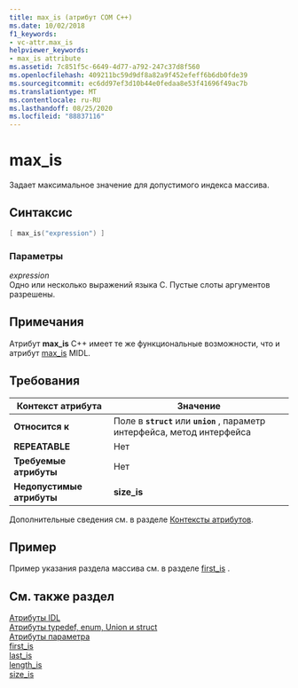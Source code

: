 ```yaml
---
title: max_is (атрибут COM C++)
ms.date: 10/02/2018
f1_keywords:
- vc-attr.max_is
helpviewer_keywords:
- max_is attribute
ms.assetid: 7c851f5c-6649-4d77-a792-247c37d8f560
ms.openlocfilehash: 409211bc59d9df8a82a9f452efeff6b6db0fde39
ms.sourcegitcommit: ec6dd97ef3d10b44e0fedaa8e53f41696f49ac7b
ms.translationtype: MT
ms.contentlocale: ru-RU
ms.lasthandoff: 08/25/2020
ms.locfileid: "88837116"
---
```

# <a name="max_is"></a>max_is

Задает максимальное значение для допустимого индекса массива.

## <a name="syntax"></a>Синтаксис

```cpp
[ max_is("expression") ]
```

### <a name="parameters"></a>Параметры

*expression*<br/>
Одно или несколько выражений языка C. Пустые слоты аргументов разрешены.

## <a name="remarks"></a>Примечания

Атрибут **max_is** C++ имеет те же функциональные возможности, что и атрибут [max_is](/windows/win32/Midl/max-is) MIDL.

## <a name="requirements"></a>Требования

| Контекст атрибута | Значение |
|-|-|
|**Относится к**|Поле в **`struct`** или **`union`** , параметр интерфейса, метод интерфейса|
|**REPEATABLE**|Нет|
|**Требуемые атрибуты**|Нет|
|**Недопустимые атрибуты**|**size_is**|

Дополнительные сведения см. в разделе [Контексты атрибутов](cpp-attributes-com-net.md#contexts).

## <a name="example"></a>Пример

Пример указания раздела массива см. в разделе [first_is](first-is.md) .

## <a name="see-also"></a>См. также раздел

[Атрибуты IDL](idl-attributes.md)<br/>
[Атрибуты typedef, enum, Union и struct](typedef-enum-union-and-struct-attributes.md)<br/>
[Атрибуты параметра](parameter-attributes.md)<br/>
[first_is](first-is.md)<br/>
[last_is](last-is.md)<br/>
[length_is](length-is.md)<br/>
[size_is](size-is.md)
